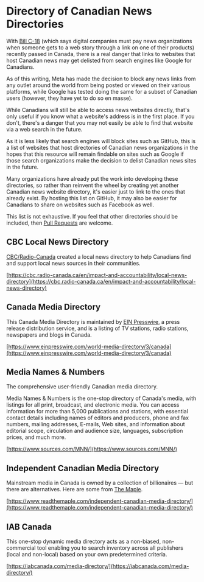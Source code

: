 # Directory of Canadian News Directories
With [Bill C-18](https://www.parl.ca/legisinfo/en/bill/44-1/c-18) (which says digital companies must pay news organizations when someone gets to a web story through a link on one of their products) recently passed in Canada, there is a real danger that links to websites that host Canadian news may get delisted from search engines like Google for Canadians.

As of this writing, Meta has made the decision to block any news links from any outlet around the world from being posted or viewed on their various platforms, while Google has tested doing the same for a subset of Canadian users (however, they have yet to do so en masse).

While Canadians will still be able to access news websites directly, that's only useful if you know what a website's address is in the first place. If you don't, there's a danger that you may not easily be able to find that website via a web search in the future.

As it is less likely that search engines will block sites such as GitHub, this is a list of websites that host directories of Canadian news organizations in the hopes that this resource will remain findable on sites such as Google if those search organizations make the decision to delist Canadian news sites in the future.

Many organizations have already put the work into developing these directories, so rather than reinvent the wheel by creating yet another Canadian news website directory, it's easier just to link to the ones that already exist. By hosting this list on GitHub, it may also be easier for Canadians to share on websites such as Facebook as well.

This list is not exhaustive. If you feel that other directories should be included, then [Pull Requests](https://github.com/rtiangha/directory-of-canadian-news-directories/pulls) are welcome.

## CBC Local News Directory
[CBC/Radio-Canada](https://cbc.ca) created a local news directory to help Canadians find and support local news sources in their communities.

[https://cbc.radio-canada.ca/en/impact-and-accountability/local-news-directory](https://cbc.radio-canada.ca/en/impact-and-accountability/local-news-directory)

## Canada Media Directory
This Canada Media Directory is maintained by [EIN Presswire](https://www.einpresswire.com), a press release distribution service, and is a listing of TV stations, radio stations, newspapers and blogs in Canada.

[https://www.einpresswire.com/world-media-directory/3/canada](https://www.einpresswire.com/world-media-directory/3/canada)

## Media Names & Numbers
The comprehensive user-friendly Canadian media directory.

Media Names & Numbers is the one-stop directory of Canada's media, with listings for all print, broadcast, and electronic media. You can access information for more than 5,000 publications and stations, with essential contact details including names of editors and producers, phone and fax numbers, mailing addresses, E-mails, Web sites, and information about editorial scope, circulation and audience size, languages, subscription prices, and much more.

[https://www.sources.com/MNN/](https://www.sources.com/MNN/)

## Independent Canadian Media Directory
Mainstream media in Canada is owned by a collection of billionaires — but there are alternatives. Here are some from [The Maple](https://www.readthemaple.com).

[https://www.readthemaple.com/independent-canadian-media-directory/](https://www.readthemaple.com/independent-canadian-media-directory/)

## IAB Canada
This one-stop dynamic media directory acts as a non-biased, non-commercial tool enabling you to search inventory across all publishers (local and non-local) based on your own predetermined criteria.

[https://iabcanada.com/media-directory/](https://iabcanada.com/media-directory/)

